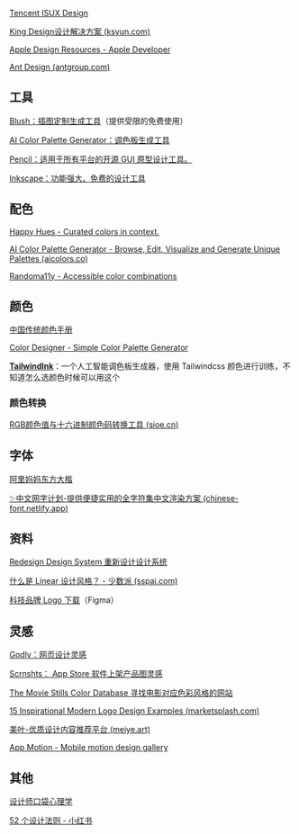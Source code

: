


[Tencent ISUX Design](https://isux.tencent.com/)

[King Design设计解决方案 (ksyun.com)](https://design.ksyun.com/)

[Apple Design Resources - Apple Developer](https://developer.apple.com/design/resources/)

[Ant Design (antgroup.com)](https://ant-design.antgroup.com/docs/spec/introduce-cn)


## 工具

[Blush：插图定制生成工具](https://blush.design/zh-CN)（提供受限的免费使用）

[AI Color Palette Generator：调色板生成工具](https://palettemaker.com/)

[Pencil：适用于所有平台的开源 GUI 原型设计工具。](https://pencil.evolus.vn/)

[Inkscape：功能强大、免费的设计工具](https://inkscape.org/)

## 配色

[Happy Hues - Curated colors in context.](https://www.happyhues.co/)

[AI Color Palette Generator - Browse, Edit, Visualize and Generate Unique Palettes (aicolors.co)](https://aicolors.co/)

[Randoma11y - Accessible color combinations](https://randoma11y.com/)

## 颜色

[中国传统颜色手册](https://colors.ichuantong.cn/)

[Color Designer - Simple Color Palette Generator](https://colordesigner.io/)

 **[TailwindInk](https://tailwind.ink/)**：一个人工智能调色板生成器，使用 Tailwindcss 颜色进行训练，不知道怎么选颜色时候可以用这个

### 颜色转换

[RGB颜色值与十六进制颜色码转换工具 (sioe.cn)](https://www.sioe.cn/yingyong/yanse-rgb-16/)

## 字体

[阿里妈妈东方大楷](https://www.iconfont.cn/fonts/detail?cnid=IhcTcFymWeyf)

[✨中文网字计划-提供便捷实用的全字符集中文渲染方案 (chinese-font.netlify.app)](https://chinese-font.netlify.app/)



## 资料

[Redesign Design System 重新设计设计系统](https://redesigningdesign.systems/component-process/getting-started.html)

[什么是 Linear 设计风格？ - 少数派 (sspai.com)](https://sspai.com/post/79347)

[科技品牌 Logo 下载](https://figma.com/community/file/1246098308176329289/)（Figma）

## 灵感

[Godly：网页设计灵感](https://godly.website/)

[Scrnshts： App Store 软件上架产品图灵感](https://scrnshts.club/)

[The Movie Stills Color Database 寻找电影对应色彩风格的网站](https://screenmusings.org/color/)

[15 Inspirational Modern Logo Design Examples (marketsplash.com)](https://marketsplash.com/modern-logo-design/)

[美叶-优质设计内容推荐平台 (meiye.art)](https://www.meiye.art/)

[App Motion - Mobile motion design gallery](https://appmotion.design/)

## 其他

[设计师口袋心理学](https://iason.notion.site/6719c7650fd1406c92287f556520fbc3)

[52 个设计法则 - 小红书](https://rpdc.xiaohongshu.com/52-design-principles)


